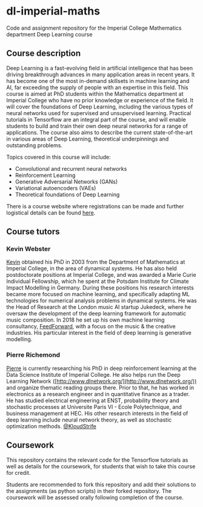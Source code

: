 # dl-imperial-maths
Code and assignment repository for the Imperial College Mathematics department Deep Learning course

## Course description

Deep Learning is a fast-evolving field in artificial intelligence that has been driving breakthrough advances in many application areas in recent years. It has become one of the most in-demand skillsets in machine learning and AI, far exceeding the supply of people with an expertise in this field. This course is aimed at PhD students within the Mathematics department at Imperial College who have no prior knowledge or experience of the field. It will cover the foundations of Deep Learning, including the various types of neural networks used for supervised and unsupervised learning. Practical tutorials in Tensorflow are an integral part of the course, and will enable students to build and train their own deep neural networks for a range of applications. The course also aims to describe the current state-of-the-art in various areas of Deep Learning, theoretical underpinnings and outstanding problems.

Topics covered in this course will include: 

* Convolutional and recurrent neural networks
* Reinforcement Learning
* Generative Adversarial Networks (GANs)
* Variational autoencoders (VAEs)
* Theoretical foundations of Deep Learning

There is a course website where registrations can be made and further logistical details can be found [here](https://www.deeplearningmathematics.com).

## Course tutors

### Kevin Webster

[Kevin](https://www.linkedin.com/in/kevin-webster-095aba59/) obtained his PhD in 2003 from the Department of Mathematics at Imperial College, in the area of dynamical systems. He has also held postdoctorate positions at Imperial College, and was awarded a Marie Curie Individual Fellowship, which he spent at the Potsdam Institute for Climate Impact Modelling in Germany. During these positions his research interests became more focused on machine learning, and specifically adapting ML technologies for numerical analysis problems in dynamical systems. He was the Head of Research at the London music AI startup Jukedeck, where he oversaw the development of the deep learning framework for automatic music composition. In 2018 he set up his own machine learning consultancy, [FeedForward](http://www.feedforwardai.com/), with a focus on the music & the creative industries. His particular interest in the field of deep learning is generative modelling.

### Pierre Richemond

[Pierre](https://www.linkedin.com/in/pierre-h-richemond-2353683/) is currently researching his PhD in deep reinforcement learning at the Data Science Institute of Imperial College. He also helps run the Deep Learning Network ([http://www.dlnetwork.org/](http://www.dlnetwork.org/)) and organize thematic reading groups there. Prior to that, he has worked in electronics as a research engineer and in quantitative finance as a trader. He has studied electrical engineering at ENST, probability theory and stochastic processes at Universite Paris VI - Ecole Polytechnique, and business management at HEC. His other research interests in the field of deep learning include neural network theory, as well as stochastic optimization methods. [@KloudStrife](https://twitter.com/KloudStrife)

## Coursework

This repository contains the relevant code for the Tensorflow tutorials as well as details for the coursework, for students that wish to take this course for credit.

Students are recommended to fork this repository and add their solutions to the assignments (as python scripts) in their forked repository. The coursework will be assessed orally following completion of the course.
